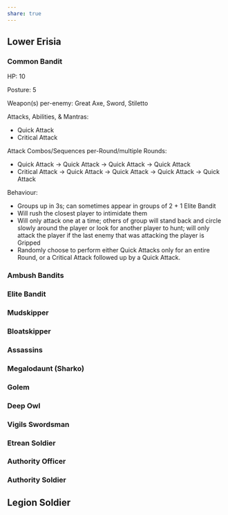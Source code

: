 ```yaml
---
share: true
---
```

## Lower Erisia
### Common Bandit
HP: 10

Posture: 5

Weapon(s) per-enemy: Great Axe, Sword, Stiletto

Attacks, Abilities, & Mantras:
- Quick Attack
- Critical Attack

Attack Combos/Sequences per-Round/multiple Rounds:
- Quick Attack -> Quick Attack -> Quick Attack -> Quick Attack
- Critical Attack -> Quick Attack -> Quick Attack -> Quick Attack -> Quick Attack

Behaviour:
- Groups up in 3s; can sometimes appear in groups of 2 + 1 Elite Bandit
- Will rush the closest player to intimidate them
- Will only attack one at a time; others of group will stand back and circle slowly around the player or look for another player to hunt; will only attack the player if the last enemy that was attacking the player is Gripped
- Randomly choose to perform either Quick Attacks only for an entire Round, or a Critical Attack followed up by a Quick Attack.
### Ambush Bandits

### Elite Bandit

### Mudskipper

### Bloatskipper

### Assassins

### Megalodaunt (Sharko)

### Golem

### Deep Owl

### Vigils Swordsman

### Etrean Soldier

### Authority Officer

### Authority Soldier

## Legion Soldier
